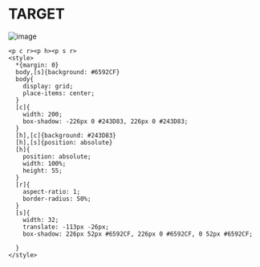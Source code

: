 # TARGET

![image](https://github.com/gaschneider/cssbattle/assets/16023844/854a259d-7436-407b-bc38-aaf8968ef725)

```
<p c r><p h><p s r>
<style>
  *{margin: 0}
  body,[s]{background: #6592CF}
  body{
    display: grid;
    place-items: center;
  }
  [c]{
    width: 200;
    box-shadow: -226px 0 #243D83, 226px 0 #243D83;
  }
  [h],[c]{background: #243D83}
  [h],[s]{position: absolute}
  [h]{
    position: absolute;
    width: 100%;
    height: 55;
  }
  [r]{
    aspect-ratio: 1;
    border-radius: 50%;
  }
  [s]{
    width: 32;
    translate: -113px -26px;
    box-shadow: 226px 52px #6592CF, 226px 0 #6592CF, 0 52px #6592CF;

  }
</style>
```
